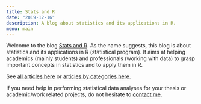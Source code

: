 ```yaml
---
title: Stats and R
date: "2019-12-16"
description: A blog about statistics and its applications in R.
menu: main
---
```


Welcome to the blog [Stats and R](/). As the name suggests, this blog is about statistics and its applications in R (statistical program). It aims at helping academics (mainly students) and professionals (working with data) to grasp important concepts in statistics and to apply them in R.

See [all articles here](/blog/) or [articles by categories here](/tags/).

If you need help in performing statistical data analyses for your thesis or academic/work related projects, do not hesitate to [contact me](/contact/).
